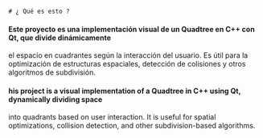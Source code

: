                                                                                          # ¿ Qué es esto ? 

#### Este proyecto es una implementación visual de un Quadtree en C++ con Qt, que divide dinámicamente 
el espacio en cuadrantes según la interacción del usuario. Es útil para la optimización de estructuras 
espaciales, detección de colisiones y otros algoritmos de subdivisión. 

#### his project is a visual implementation of a Quadtree in C++ using Qt, dynamically dividing space
into quadrants based on user interaction. It is useful for spatial optimizations, collision detection,
and other subdivision-based algorithms.
